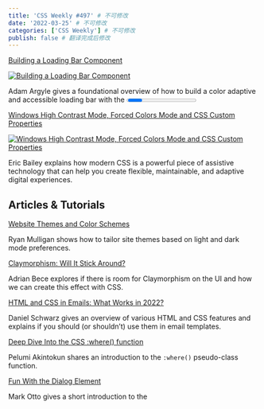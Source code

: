 ```yaml
---
title: 'CSS Weekly #497' # 不可修改
date: '2022-03-25' # 不可修改
categories: ['CSS Weekly'] # 不可修改
publish: false # 翻译完成后修改
---
```


[Building a Loading Bar Component](https://web.dev/building-a-loading-bar-component/?utm_source=CSS-Weekly&utm_campaign=Issue-497&utm_medium=web)

[![Building a Loading Bar Component](https://css-weekly.com/wp-content/uploads/2022/02/building-a-loading-bar-component.jpg)](https://web.dev/building-a-loading-bar-component/?utm_source=CSS-Weekly&utm_campaign=Issue-497&utm_medium=web)

<!--以上是预览信息，图片一张或限制百字左右，前者优先，全文请使用二级及以下标题-->
<!-- more -->

Adam Argyle gives a foundational overview of how to build a color adaptive and accessible loading bar with the <progress> element.

[Windows High Contrast Mode, Forced Colors Mode and CSS Custom Properties](https://www.smashingmagazine.com/2022/03/windows-high-contrast-colors-mode-css-custom-properties/?utm_source=CSS-Weekly&utm_campaign=Issue-497&utm_medium=web)

[![Windows High Contrast Mode, Forced Colors Mode and CSS Custom Properties](https://css-weekly.com/wp-content/uploads/2022/02/windows-high-contrast-colors-mode-css-custom-properties.jpg)](https://www.smashingmagazine.com/2022/03/windows-high-contrast-colors-mode-css-custom-properties/?utm_source=CSS-Weekly&utm_campaign=Issue-497&utm_medium=web)

Eric Bailey explains how modern CSS is a powerful piece of assistive technology that can help you create flexible, maintainable, and adaptive digital experiences.

## Articles & Tutorials

[Website Themes and Color Schemes](https://ryanmulligan.dev/blog/themes-and-schemes/?utm_source=CSS-Weekly&utm_campaign=Issue-497&utm_medium=web)

Ryan Mulligan shows how to tailor site themes based on light and dark mode preferences.

[Claymorphism: Will It Stick Around?](https://www.smashingmagazine.com/2022/03/claymorphism-css-ui-design-trend/?utm_source=CSS-Weekly&utm_campaign=Issue-497&utm_medium=web)

Adrian Bece explores if there is room for Claymorphism on the UI and how we can create this effect with CSS.

[HTML and CSS in Emails: What Works in 2022?](https://designmodo.com/html-css-emails/?utm_source=CSS-Weekly&utm_campaign=Issue-497&utm_medium=web)

Daniel Schwarz gives an overview of various HTML and CSS features and explains if you should (or shouldn’t) use them in email templates.

[Deep Dive Into the CSS :where() function](https://blog.logrocket.com/deep-dive-css-where-function/?utm_source=CSS-Weekly&utm_campaign=Issue-497&utm_medium=web)

Pelumi Akintokun shares an introduction to the `:where()` pseudo-class function.

[Fun With the Dialog Element](https://markdotto.com/2022/03/16/dialog-element/?utm_source=CSS-Weekly&utm_campaign=Issue-497&utm_medium=web)

Mark Otto gives a short introduction to the <dialog> element.

## Tools

[Stylo](https://stylojs.com/?utm_source=CSS-Weekly&utm_campaign=Issue-497&utm_medium=web)

Stylo is an open-source WYSIWYG interactive editor for JavaScript with no dependencies.

[Magic Eraser](https://www.magiceraser.io/?utm_source=CSS-Weekly&utm_campaign=Issue-497&utm_medium=web)

Magic Eraser is an online tool that removes unwanted things from your images.

## Inspiration

[CSS Blossoming Flowers at Magical Night](https://codepen.io/mdusmanansari/pen/BamepLe?utm_source=CSS-Weekly&utm_campaign=Issue-497&utm_medium=web)

[![CSS Blossoming Flowers at Magical Night](https://css-weekly.com/wp-content/uploads/2022/02/css-blossoming-flowers-at-magical-night.jpg)](https://codepen.io/mdusmanansari/pen/BamepLe?utm_source=CSS-Weekly&utm_campaign=Issue-497&utm_medium=web)

Md Usman Ansari created a stunning, animated illustration using CSS.

---
> * 译文出自：[weekly-tracker](https://github.com/FEDarling/weekly-tracker) 项目，期待你的加入！
> * [查看原文](https://css-weekly.com/issue-497/)对比阅读
> * 发现错误？[提交 PR](https://github.com/FEDarling/weekly-tracker/blob/main/weeklys/css_weekly/497)
> * 译者：
> * 校对者：
